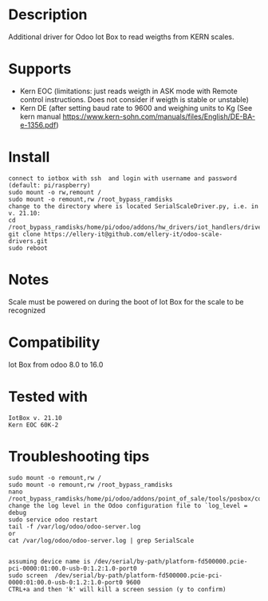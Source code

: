 # Description
Additional driver for Odoo Iot Box to read weigths from KERN scales. 
# Supports
- Kern EOC (limitations: just reads weigth in ASK mode with Remote control instructions. Does not consider if weigth is stable or unstable)
- Kern DE (after setting  baud rate to 9600 and  weighing units to Kg (See kern manual https://www.kern-sohn.com/manuals/files/English/DE-BA-e-1356.pdf)


# Install
    connect to iotbox with ssh  and login with username and password (default: pi/raspberry)
    sudo mount -o rw,remount /
    sudo mount -o remount,rw /root_bypass_ramdisks
    change to the directory where is located SerialScaleDriver.py, i.e. in v. 21.10:
    cd /root_bypass_ramdisks/home/pi/odoo/addons/hw_drivers/iot_handlers/drivers/ 
    git clone https://ellery-it@github.com/ellery-it/odoo-scale-drivers.git
    sudo reboot
    
    
# Notes
Scale must be powered on during the boot of Iot Box for the scale to be recognized
    
# Compatibility
Iot Box from odoo 8.0 to 16.0

# Tested with
    IotBox v. 21.10
    Kern EOC 60K-2 

# Troubleshooting tips
    sudo mount -o remount,rw /
    sudo mount -o remount,rw /root_bypass_ramdisks
    nano /root_bypass_ramdisks/home/pi/odoo/addons/point_of_sale/tools/posbox/configuration/odoo.conf 
    change the log level in the Odoo configuration file to `log_level = debug
    sudo service odoo restart
    tail -f /var/log/odoo/odoo-server.log
    or
    cat /var/log/odoo/odoo-server.log | grep SerialScale
    
    
    assuming device name is /dev/serial/by-path/platform-fd500000.pcie-pci-0000:01:00.0-usb-0:1.2:1.0-port0
    sudo screen  /dev/serial/by-path/platform-fd500000.pcie-pci-0000:01:00.0-usb-0:1.2:1.0-port0 9600
    CTRL+a and then 'k' will kill a screen session (y to confirm)


